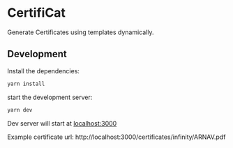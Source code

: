 # CertifiCat
Generate Certificates using templates dynamically.

## Development
Install the dependencies:
```bash
yarn install
```

start the development server:
```bash
yarn dev
```

Dev server will start at [localhost:3000](http://localhost:3000)

Example certificate url: http://localhost:3000/certificates/infinity/ARNAV.pdf